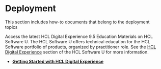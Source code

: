 # Deployment

This section includes how-to documents that belong to the deployment topics

Access the latest HCL Digital Experience 9.5 Education Materials on HCL Software U. The HCL Software U offers technical education for the HCL Software portfolio of products, organized by practitioner role. See the [HCL Digital Experience](https://hclsoftwareu.hcltechsw.com/) section of the HCL Software U for more information.

- **[Getting Started with HCL Digital Experience](../../../get_started/product_overview/index.md)**
